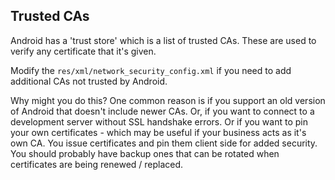## Trusted CAs

Android has a 'trust store' which is a list of trusted CAs. These are used to verify any certificate that it's given.


Modify the `res/xml/network_security_config.xml` if you need to add additional CAs not trusted by Android.

Why might you do this? One common reason is if you support an old version of Android that doesn't include newer CAs. Or, if you want to connect to a development server without SSL handshake errors. Or if you want to pin your own certificates - which may be useful if your business acts as it's own CA. You issue certificates and pin them client side for added security. You should probably have backup ones that can be rotated when certificates are being renewed / replaced.

